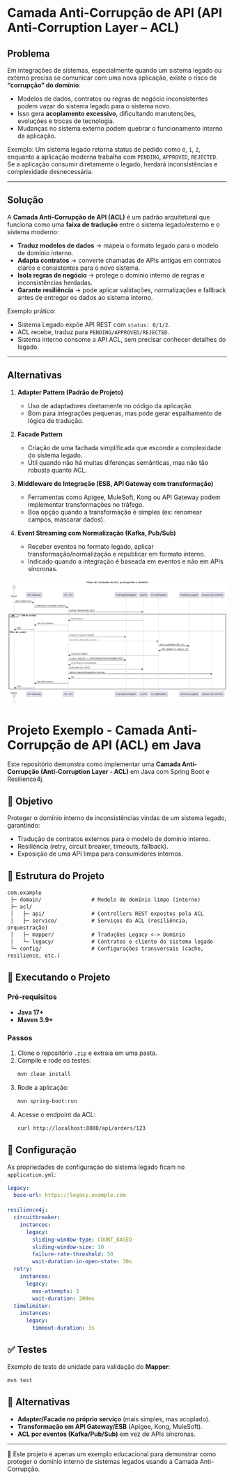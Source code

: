 # Camada Anti-Corrupção de API (API Anti-Corruption Layer – ACL)

## Problema  

Em integrações de sistemas, especialmente quando um sistema legado ou externo precisa se comunicar com uma nova aplicação, existe o risco de **“corrupção” do domínio**:  
- Modelos de dados, contratos ou regras de negócio inconsistentes podem vazar do sistema legado para o sistema novo.  
- Isso gera **acoplamento excessivo**, dificultando manutenções, evoluções e trocas de tecnologia.  
- Mudanças no sistema externo podem quebrar o funcionamento interno da aplicação.  

Exemplo: Um sistema legado retorna status de pedido como `0`, `1`, `2`, enquanto a aplicação moderna trabalha com `PENDING`, `APPROVED`, `REJECTED`. Se a aplicação consumir diretamente o legado, herdará inconsistências e complexidade desnecessária.  

---

## Solução  

A **Camada Anti-Corrupção de API (ACL)** é um padrão arquitetural que funciona como uma **faixa de tradução** entre o sistema legado/externo e o sistema moderno:  

- **Traduz modelos de dados** → mapeia o formato legado para o modelo de domínio interno.  
- **Adapta contratos** → converte chamadas de APIs antigas em contratos claros e consistentes para o novo sistema.  
- **Isola regras de negócio** → protege o domínio interno de regras e inconsistências herdadas.  
- **Garante resiliência** → pode aplicar validações, normalizações e fallback antes de entregar os dados ao sistema interno.  

Exemplo prático:  
- Sistema Legado expõe API REST com `status: 0/1/2`.  
- ACL recebe, traduz para `PENDING/APPROVED/REJECTED`.  
- Sistema interno consome a API ACL, sem precisar conhecer detalhes do legado.  

---

## Alternativas  

1. **Adapter Pattern (Padrão de Projeto)**  
   - Uso de adaptadores diretamente no código da aplicação.  
   - Bom para integrações pequenas, mas pode gerar espalhamento de lógica de tradução.  

2. **Facade Pattern**  
   - Criação de uma fachada simplificada que esconde a complexidade do sistema legado.  
   - Útil quando não há muitas diferenças semânticas, mas não tão robusta quanto ACL.  

3. **Middleware de Integração (ESB, API Gateway com transformação)**  
   - Ferramentas como Apigee, MuleSoft, Kong ou API Gateway podem implementar transformações no tráfego.  
   - Boa opção quando a transformação é simples (ex: renomear campos, mascarar dados).  

4. **Event Streaming com Normalização (Kafka, Pub/Sub)**  
   - Receber eventos no formato legado, aplicar transformação/normalização e republicar em formato interno.  
   - Indicado quando a integração é baseada em eventos e não em APIs síncronas.  

![](docs/sequence.png)

# Projeto Exemplo - Camada Anti-Corrupção de API (ACL) em Java

Este repositório demonstra como implementar uma **Camada Anti-Corrupção (Anti-Corruption Layer - ACL)** em Java com Spring Boot e Resilience4j.

## 📌 Objetivo

Proteger o domínio interno de inconsistências vindas de um sistema legado, garantindo:
- Tradução de contratos externos para o modelo de domínio interno.
- Resiliência (retry, circuit breaker, timeouts, fallback).
- Exposição de uma API limpa para consumidores internos.

## 📂 Estrutura do Projeto

```
com.example
 ├─ domain/                # Modelo de domínio limpo (interno)
 ├─ acl/
 │   ├─ api/               # Controllers REST expostos pela ACL
 │   ├─ service/           # Serviços da ACL (resiliência, orquestração)
 │   ├─ mapper/            # Traduções Legacy <-> Domínio
 │   └─ legacy/            # Contratos e cliente do sistema legado
 └─ config/                # Configurações transversais (cache, resilience, etc.)
```

## 🚀 Executando o Projeto

### Pré-requisitos
- **Java 17+**
- **Maven 3.9+**

### Passos
1. Clone o repositório `.zip` e extraia em uma pasta.
2. Compile e rode os testes:
   ```bash
   mvn clean install
   ```
3. Rode a aplicação:
   ```bash
   mvn spring-boot:run
   ```
4. Acesse o endpoint da ACL:
   ```bash
   curl http://localhost:8080/api/orders/123
   ```

## 🔧 Configuração

As propriedades de configuração do sistema legado ficam no `application.yml`:
```yaml
legacy:
  base-url: https://legacy.example.com

resilience4j:
  circuitbreaker:
    instances:
      legacy:
        sliding-window-type: COUNT_BASED
        sliding-window-size: 10
        failure-rate-threshold: 50
        wait-duration-in-open-state: 30s
  retry:
    instances:
      legacy:
        max-attempts: 3
        wait-duration: 200ms
  timelimiter:
    instances:
      legacy:
        timeout-duration: 3s
```

## ✅ Testes

Exemplo de teste de unidade para validação do **Mapper**:
```bash
mvn test
```

## 🔄 Alternativas

- **Adapter/Facade no próprio serviço** (mais simples, mas acoplado).
- **Transformação em API Gateway/ESB** (Apigee, Kong, MuleSoft).
- **ACL por eventos (Kafka/Pub/Sub)** em vez de APIs síncronas.

---
📖 Este projeto é apenas um exemplo educacional para demonstrar como proteger o domínio interno de sistemas legados usando a Camada Anti-Corrupção.
